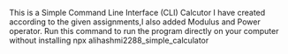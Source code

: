 This is a Simple Command  Line Interface (CLI) Calcutor I have created according to the given assignments,I also added Modulus and Power operator.
Run this command to run the program directly on your computer without installing npx alihashmi2288_simple_calculator

